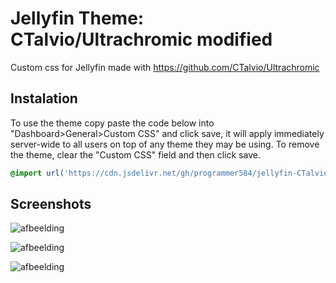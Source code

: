 # Jellyfin Theme: CTalvio/Ultrachromic modified

Custom css for Jellyfin made with https://github.com/CTalvio/Ultrachromic

## Instalation

To use the theme copy paste the code below into "Dashboard>General>Custom CSS" and click save, it will apply immediately server-wide to all users on top of any theme they may be using. To remove the theme, clear the "Custom CSS" field and then click save.

```css
@import url('https://cdn.jsdelivr.net/gh/programmer584/jellyfin-CTalvio-Ultrachromic-modified/jellyfin-CTalvio-Ultrachromic-modified.css');
```



## Screenshots




![afbeelding](https://github.com/programmer584/jellyfin-CTalvio-Ultrachromic-modified/assets/96943997/4da69603-2c7a-4f21-abf2-867606e50955)  



![afbeelding](https://github.com/programmer584/jellyfin-CTalvio-Ultrachromic-modified/assets/96943997/d7578e27-afb5-456e-965f-9bad94448b51)  



![afbeelding](https://github.com/programmer584/jellyfin-CTalvio-Ultrachromic-modified/assets/96943997/e08bf2b6-8317-4466-93db-af89266f0152)



